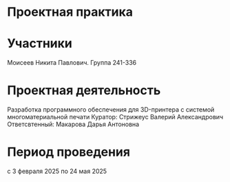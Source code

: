 # Проектная практика
# Участники
Моисеев Никита Павлович. Группа 241-336
# Проектная деятельность
Разработка программного обеспечения для 3D-принтера с системой многоматериальной печати
Куратор: Стрижеус Валерий Александрович
Ответсвтенный: Макарова Дарья Антоновна
# Период проведения 
с 3 февраля 2025 по 24 мая 2025

